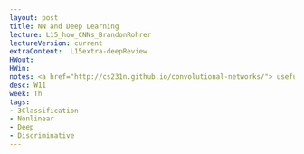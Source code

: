 ```yaml
---
layout: post
title: NN and Deep Learning
lecture: L15_how_CNNs_BrandonRohrer
lectureVersion: current
extraContent:  L15extra-deepReview
HWout:
HWin: 
notes: <a href="http://cs231n.github.io/convolutional-networks/"> useful CNN</a> 
desc: W11
week: Th
tags:
- 3Classification
- Nonlinear
- Deep
- Discriminative
---
```

